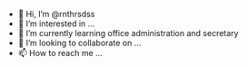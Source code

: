 - 👋 Hi, I’m @rnthrsdss
- 👀 I’m interested in ...
- 🌱 I’m currently learning office administration and secretary
- 💞️ I’m looking to collaborate on ...
- 📫 How to reach me ...

<!---
rnthrsdss/rnthrsdss is a ✨ special ✨ repository because its `README.md` (this file) appears on your GitHub profile.
You can click the Preview link to take a look at your changes.
--->
